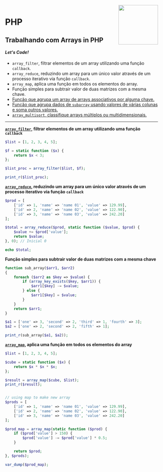 <img src="https://i.ibb.co/M6nBBb0/mascote.png" align="right" width="130">

# PHP

## Trabalhando com Arrays in PHP

#### _Let's Code!_

- `array_filter`, filtrar elementos de um array utilizando uma função `callback`.
- `array_reduce`, reduzindo um array para um único valor através de um processo iterativo via função `callback`.
- `array_map`, aplica uma função em todos os elementos do array.
- Função simples para subtrair valor de duas matrizes com a mesma chave.
- [Função que agrupa um array de arrays associativos por alguma chave.](https://github.com/JoseMateusCamargo/php/blob/main/arrays-manipulating/group_array_associative_by_key.php)
- [Função que agrupa dados de `subarray` usando valores de várias colunas e soma outros valores.](https://github.com/JoseMateusCamargo/php/blob/main/arrays-manipulating/group_array_multiple_column.php)
- [`array_multisort`, classifique arrays múltiplos ou multidimensionais.](https://github.com/JoseMateusCamargo/php/blob/main/array-manipulating/array_multisort.php)

---

**[`array_filter`](https://www.php.net/manual/pt_BR/function.array-filter.php), filtrar elementos de um array utilizando
uma função `callback`**

```PHP
$list = [1, 2, 3, 4, 5];

$f = static function ($x) {
    return $x < 3;
};

$list_proc = array_filter($list, $f);

print_r($list_proc);
```

**[`array_reduce`](https://www.php.net/manual/pt_BR/function.array-reduce.php), reduzindo um array para um único valor
através de um processo iterativo via função `callback`**

```PHP
$prod = [
    ['id' => 1, 'name' => 'name 01', 'value' => 129.99],
    ['id' => 2, 'name' => 'name 02', 'value' => 122.90],
    ['id' => 3, 'name' => 'name 03', 'value' => 242.20]
];

$total = array_reduce($prod, static function ($value, $prod) {
    $value += $prod['value'];
    return $value;
}, 0); // Inicial 0

echo $total;
```

**Função simples para subtrair valor de duas matrizes com a mesma chave**

```PHP
function sub_array($arr1, $arr2)
{
    foreach ($arr2 as $key => $value) {
        if (array_key_exists($key, $arr1)) {
            $arr1[$key] -= $value;
        } else {
            $arr1[$key] = $value;
        }
    }
    return $arr1;
}

$a1 = ['one' => 3, 'second' => 2, 'third' => 1, 'fourth' => 3];
$a2 = ['one' => 2, 'second' => 2, 'fifth' => 1];

print_r(sub_array($a1, $a2));
```

**[`array_map`](https://www.php.net/manual/pt_BR/function.array-map.php), aplica uma função em todos os elementos do
array**

```PHP
$list = [1, 2, 3, 4, 5];

$cube = static function ($x) {
    return $x * $x * $x;
};

$result = array_map($cube, $list);
print_r($result);


// using map to make new array
$prods = [
    ['id' => 1, 'name' => 'name 01', 'value' => 129.99],
    ['id' => 2, 'name' => 'name 02', 'value' => 122.90],
    ['id' => 3, 'name' => 'name 03', 'value' => 242.20]
];

$prod_map = array_map(static function ($prod) {
    if ($prod['value'] > 150) {
        $prod['value'] -= $prod['value'] * 0.5;
    }

    return $prod;
}, $prods);

var_dump($prod_map);
```